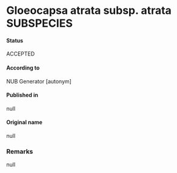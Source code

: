 Gloeocapsa atrata subsp. atrata SUBSPECIES
=======

#### Status
ACCEPTED

#### According to
NUB Generator [autonym]

#### Published in
null

#### Original name
null

### Remarks
null